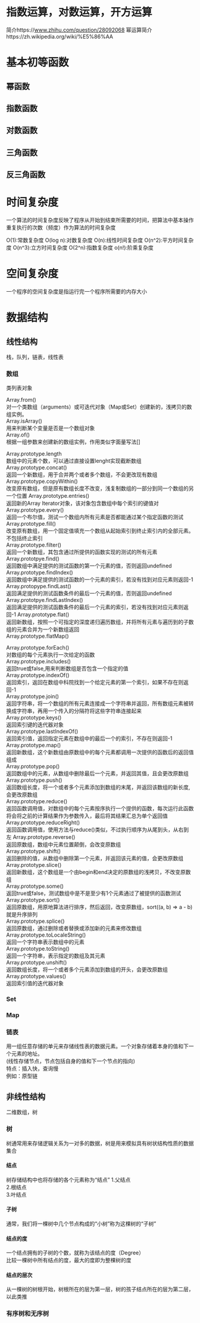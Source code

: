 # 指数运算，对数运算，开方运算

简介https://www.zhihu.com/question/28092068
幂运算简介https://zh.wikipedia.org/wiki/%E5%86%AA

# 基本初等函数

## 幂函数

## 指数函数

## 对数函数

## 三角函数

## 反三角函数

# 时间复杂度

一个算法的时间复杂度反映了程序从开始到结束所需要的时间，把算法中基本操作重复执行的次数（频度）作为算法的时间复杂度

O(1):常数复杂度
O(log n):对数复杂度
O(n):线性时间复杂度
O(n^2):平方时间复杂度
O(n^3):立方时间复杂度
O(2^n):指数复杂度
o(n!):阶乘复杂度

# 空间复杂度

一个程序的空间复杂度是指运行完一个程序所需要的内存大小

# 数据结构

## 线性结构

栈，队列，链表，线性表

### 数组
类列表对象

Array.from()  
对一个类数组（arguments）或可迭代对象（Map或Set）创建新的，浅拷贝的数组实例。  
Array.isArray()  
用来判断某个变量是否是一个数组对象  
Array.of()  
根据一组参数来创建新的数组实例，作用类似字面量写法[]  

Array.prototype.length  
数组中的元素个数，可以通过直接设置lenght实现截断数组  
Array.prototype.concat()  
返回一个新数组，用于合并两个或者多个数组，不会更改现有数组  
Array.prototype.copyWithin()  
改变原有数组，但是原有数组长度不改变，浅复制数组的一部分到同一个数组的另一个位置 
Array.prototype.entries()  
返回新的Array Iterator对象，该对象包含数组中每个索引的键值对
Array.prototype.every()  
返回一个布尔值，测试一个数组内所有元素是否都能通过某个指定函数的测试
Array.prototype.fill()  
改变原有数组，用一个固定值填充一个数组从起始索引到终止索引内的全部元素。不包括终止索引  
Array.prototype.filter()  
返回一个新数组，其包含通过所提供的函数实现的测试的所有元素  
Array.prototpye.find()  
返回数组中满足提供的测试函数的第一个元素的值，否则返回undefined  
Array.prototype.findIndex()  
返回数组中满足提供的测试函数的一个元素的索引，若没有找到对应元素则返回-1  
Array.protopype.findLast()  
返回满足提供的测试函数条件的最后一个元素的值，否则返回undefined  
Array.prototpye.findLastIndex()  
返回满足提供的测试函数条件的最后一个元素的索引，若没有找到对应元素则返回-1 
Array.prototype.flat()  
返回新数组，按照一个可指定的深度递归遍历数组，并将所有元素与遍历到的子数组的元素合并为一个新数组返回  
Array.prototype.flatMap()  

Array.prototype.forEach()  
对数组的每个元素执行一次给定的函数  
Array.prototype.includes()  
返回true或false,用来判断数组是否包含一个指定的值  
Array.prototype.indexOf()  
返回索引，返回在数组中科院找到一个给定元素的第一个索引，如果不存在则返回-1  
Array.prototype.join()  
返回字符串，将一个数组的所有元素连接成一个字符串并返回，所有数组元素被转换成字符串，再用一个传入的分隔符将这些字符串连接起来  
Array.prototype.keys()  
返回索引键的迭代器对象  
Array.prototype.lastIndexOf()  
返回索引值，返回指定元素在数组中的最后一个的索引，不存在则返回-1  
Array.prototype.map()  
返回新数组，这个新数组由原数组中的每个元素都调用一次提供的函数后的返回值组成    
Array.prototype.pop()  
返回数组中的元素，从数组中删除最后一个元素，并返回其值，且会更改原数组  
Array.prototype.push()  
返回数组长度，将一个或者多个元素添加到数组的末尾，并返回该数组的新长度,会更改原数组  
Array.prototype.reduce()  
返回函数调用值，对数组中的每个元素按序执行一个提供的函数，每次运行此函数将会将之前的计算结果作为参数传入，最后将其结果汇总为单个返回值  
Array.prototype.reduceRight()  
返回函数调用值，使用方法与reduce()类似，不过执行顺序为从尾到头，从右到左
Array.prototype.reverse()  
返回原数组，数组中元素位置颠倒，会改变原数组  
Array.prototype.shift()  
返回删除的值，从数组中删除第一个元素，并返回该元素的值，会更改原数组  
Array.prototype.slice()  
返回新数组，这个数组是一个由begin和end决定的原数组的浅拷贝，不改变原数组  
Array.prototype.some()  
返回true或false，测试数组中是不是至少有1个元素通过了被提供的函数测试  
Array.prototype.sort()  
返回原数组，用原地算法进行排序，然后返回，改变原数组，sort((a, b) => a - b) 就是升序排列    
Array.prototype.splice()  
返回原数组，通过删除或者替换或添加新的元素来修改数组  
Array.prototype.toLocaleString()  
返回一个字符串表示数组中的元素  
Array.prototype.toString()  
返回一个字符串，表示指定的数组及其元素  
Array.prototype.unshift()  
返回数组长度，将一个或者多个元素添加到数组的开头，会更改原数组  
Array.prototype.values()  
返回索引值的迭代器对象


















### Set


### Map

### 链表

用一组任意存储的单元来存储线性表的数据元素。一个对象存储着本身的值和下一个元素的地址。  
(线性存储节点，节点包括自身的值和下一个节点的指向)  
特点：插入快，查询慢  
例如：原型链  

## 非线性结构

二维数组，树


### 树
树通常用来存储逻辑关系为一对多的数据，树是用来模拟具有树状结构性质的数据集合  
#### 结点
树存储结构中也将存储的各个元素称为“结点”
1.父结点  
2.根结点    
3.叶结点   

#### 子树
通常，我们将一棵树中几个节点构成的“小树”称为这棵树的“子树”

#### 结点的度
一个结点拥有的子树的个数，就称为该结点的度（Degree）  
比较一棵树中所有结点的度，最大的度即为整棵树的度  

#### 结点的层次
从一棵树的树根开始，树根所在的层为第一层，树的孩子结点所在的层为第二层，以此类推  

### 有序树和无序树  




